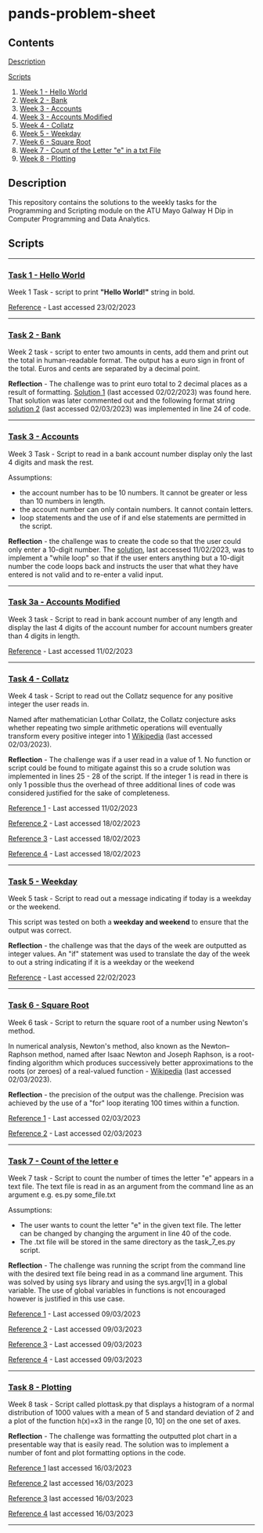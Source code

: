 # pands-problem-sheet

## Contents
[Description](#Description)

[Scripts](#Scripts)

1. [Week 1 - Hello World](#Task-1---Hello-World)
2. [Week 2 - Bank](#Task-2---Bank )
3. [Week 3  - Accounts](#Task-3---Accounts)
4. [Week 3  - Accounts Modified](#Task-3a---Accounts-Modified)
5. [Week 4 - Collatz](#Task-4---Collatz)
6. [Week 5 - Weekday](#Task-5---Weekday)
7. [Week 6 - Square Root](#Task-6---Square-Root)
8. [Week 7 - Count of the Letter "e" in a txt File](#Task-7---Count-of-the-letter-e)
9. [Week 8 - Plotting](#task-8---plotting)
## Description
This repository contains the solutions to the weekly tasks for the Programming and Scripting module on the ATU 
Mayo Galway H Dip in Computer Programming and Data Analytics.

## Scripts
- - - -
### [Task 1 - Hello World](hello_world.py)

Week 1 Task - script to print **"Hello World!"** string in bold.


[Reference](https://blog.finxter.com/how-to-print-bold-text-in-python/) - Last accessed 23/02/2023
- - - -

### [Task 2 - Bank](bank.py)

Week 2 task - script to enter two amounts in cents, add them and print out the total in human-readable format.
The output has a euro sign in front of the total. Euros and cents are separated by a decimal point.

**Reflection** - The challenge was to print euro total to 2 decimal places as a result of formatting.
[Solution 1](http://programarcadegames.com/index.php?chapter=formatting&lang=en) (last accessed 02/02/2023) was found 
here. That solution was later commented out and the following format string 
[solution 2](https://java2blog.com/format-a-float-to-two-decimal-places/) (last accessed 02/03/2023) 
was implemented in line 24 of code.
- - - -

### [Task 3 - Accounts](accounts.py)

Week 3 Task - Script to read in a bank account number display only the last 4 digits and mask the rest.

Assumptions:

+ the account number has to be 10 numbers. It cannot be greater or less than 10 numbers in length.
+ the account number can only contain numbers. It cannot contain letters.
+ loop statements and the use of if and else statements are permitted in the script.

**Reflection** - the challenge was to create the code so that the user could only enter a 10-digit number. The 
[solution](https://stackoverflow.com/questions/25457923/how-to-make-python-goto-a-previous-line-to-get-more-input), 
last accessed 11/02/2023, was to implement a "while loop" so that if the user enters anything but a 10-digit number the
code loops back and instructs the user that what they have entered is not valid and to re-enter a valid input.

- - - -

### [Task 3a - Accounts Modified](accounts_modified.py)

Week 3 task - Script to read in bank account number of any length and display the last 4 digits of the account number 
for account numbers greater than 4 digits in length.

[Reference](https://stackoverflow.com/questions/25457923/how-to-make-python-goto-a-previous-line-to-get-more-input) - 
Last accessed 11/02/2023
- - - -

### [Task 4 - Collatz](collatz.py)

Week 4 task - Script to read out the Collatz sequence for any positive integer the user reads in.

Named after mathematician Lothar Collatz, the Collatz conjecture asks whether repeating two simple arithmetic 
operations will eventually transform every positive integer into 1 
[Wikipedia](https://en.wikipedia.org/wiki/Collatz_conjecture) (last accessed 02/03/2023).

**Reflection** - The challenge was if a user read in a value of 1. No function or script could be found to mitigate 
against this so a crude solution was implemented in lines 25 - 28 of the script. If the integer 1 is read in there is 
only 1 possible thus the overhead of three additional lines of code was considered justified for the sake of 
completeness.

[Reference 1](https://stackoverflow.com/questions/25457923/how-to-make-python-goto-a-previous-line-to-get-more-input) -
Last accessed 11/02/2023

[Reference 2](https://hackernoon.com/implementing-3x1-in-python) - Last accessed 18/02/2023

[Reference 3](https://stackoverflow.com/questions/11178061/print-list-without-brackets-in-a-single-row) - 
Last accessed 18/02/2023

[Reference 4](https://stackoverflow.com/questions/25733737/how-to-print-out-a-string-and-list-in-one-line-python) - 
Last accessed 18/02/2023
- - - -

### [Task 5 - Weekday](weekday.py)

Week 5 task - Script to read out a message indicating if today is a weekday or the weekend.

This script was tested on both a **weekday and weekend** to ensure that the output was correct.

**Reflection** - the challenge was that the days of the week are outputted as integer values. An "if" statement was used 
to translate the day of the week to out a string indicating if it is a weekday or the weekend 

[Reference](https://pynative.com/python-get-the-day-of-week/) - Last accessed 22/02/2023
- - - -
### [Task 6 - Square Root](square_root.py)
Week 6 task - Script to return the square root of a number using Newton's method.

In numerical analysis, Newton's method, also known as the Newton–Raphson method, named after Isaac Newton and
Joseph Raphson, is a root-finding algorithm which produces successively better approximations to the roots
(or zeroes) of a real-valued function - [Wikipedia](https://en.wikipedia.org/wiki/Newton%27s_method) 
(last accessed 02/03/2023).

**Reflection** - the precision of the output was the challenge. Precision was achieved by the use of a "for" loop
iterating 100 times within a function.

[Reference 1](https://tutorialsinhand.com/Articles/python-program-to-find-square-root-of-a-number-using-newton-square-root-formula.aspx) -
Last accessed 02/03/2023

[Reference 2](https://hackernoon.com/calculating-the-square-root-of-a-number-using-the-newton-raphson-method-a-how-to-guide-yr4e32zo) - 
Last accessed 02/03/2023
- - - -
### [Task 7 - Count of the letter **e**](es.py)
Week 7 task - Script to count the number of times the letter "e" appears in a text file. The text file is read in as an argument
from the command line as an argument e.g. es.py some_file.txt


Assumptions:

+ The user wants to count the letter "e" in the given text file. The letter can be changed by changing the argument
in line 40 of the code.
+ The .txt file will be stored in the same directory as the task_7_es.py script.

**Reflection** - The challenge was running the script from the command line with the desired text file being read in as
a command line argument. This was solved by using sys library and using the sys.argv[1] in a global variable. The use 
of global variables in functions is not encouraged however is justified in this use case.

[Reference 1](https://stackoverflow.com/questions/7439145/i-want-to-read-in-a-file-from-the-command-line-in-python) - 
Last accessed 09/03/2023

[Reference 2](https://www.geeksforgeeks.org/python-sys-module/) - Last accessed 09/03/2023

[Reference 3](https://www.tutorialspoint.com/python/python_command_line_arguments.htm#) - Last accessed 09/03/2023

[Reference 4](https://www.geeksforgeeks.org/count-the-number-of-times-a-letter-appears-in-a-text-file-in-python/) - 
Last accessed 09/03/2023

---
### [Task 8 - Plotting](plottask.py)

Week 8 task - Script called plottask.py that displays a histogram of a normal distribution of 1000 values with a mean
of 5 and standard deviation of 2 and a plot of the function  h(x)=x3 in the range [0, 10] on the one set of axes.

**Reflection** - The challenge was formatting the outputted plot chart in a presentable way that is easily read. The 
solution was to implement a number of font and plot formatting options in the code. 

[Reference 1](https://www.w3schools.com/python/numpy/numpy_random_normal.asp) last accessed 16/03/2023

[Reference 2](https://www.w3schools.com/python/matplotlib_intro.asp) last accessed 16/03/2023

[Reference 3](https://www.w3schools.com/python/matplotlib_labels.asp) last accessed 16/03/2023

[Reference 4](https://www.w3schools.com/colors/colors_names.asp) last accessed 16/03/2023

---